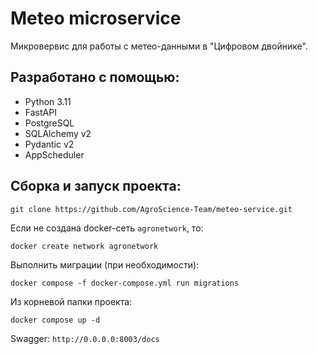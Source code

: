 # Meteo microservice
Микровервис для работы с метео-данными в "Цифровом двойнике".

## Разработано с помощью:
- Python 3.11
- FastAPI
- PostgreSQL 
- SQLAlchemy v2
- Pydantic v2
- AppScheduler

## Сборка и запуск проекта:
    git clone https://github.com/AgroScience-Team/meteo-service.git

Если не создана docker-сеть `agronetwork`, то:

    docker create network agronetwork

Выполнить миграции (при необходимости):

    docker compose -f docker-compose.yml run migrations

Из корневой папки проекта:

    docker compose up -d 

Swagger: `http://0.0.0.0:8003/docs`